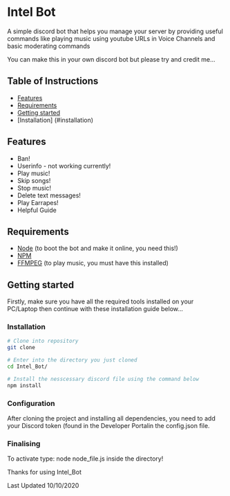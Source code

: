 # Intel Bot 

A simple discord bot that helps you manage your server by providing useful commands like playing music using youtube URLs in Voice Channels and basic 
moderating commands

You can make this in your own discord bot but please try and credit me...

## Table of Instructions 

* [Features](#features)
* [Requirements](#requirements)
* [Getting started](#getting-started)
* [Installation] (#installation)
## Features

- Ban!
- Userinfo - not working currently!
- Play music!
- Skip songs!
- Stop music!
- Delete text messages!
- Play Earrapes!
- Helpful Guide

## Requirements

- [Node](https://nodejs.org/en/) (to boot the bot and make it online, you need this!)
- [NPM](https://www.npmjs.com/)
- [FFMPEG](https://www.ffmpeg.org/) (to play music, you must have this installed)

## Getting started

Firstly, make sure you have all the required tools installed on your PC/Laptop then continue with these installation guide below...

### Installation

```bash
# Clone into repository 
git clone 

# Enter into the directory you just cloned
cd Intel_Bot/

# Install the nesscessary discord file using the command below
npm install
```

### Configuration

After cloning the project and installing all dependencies, you need to add your Discord token (found in the Developer Portalin the config.json file.

### Finalising

To activate type: node node_file.js inside the directory!

Thanks for using Intel_Bot

Last Updated 10/10/2020



